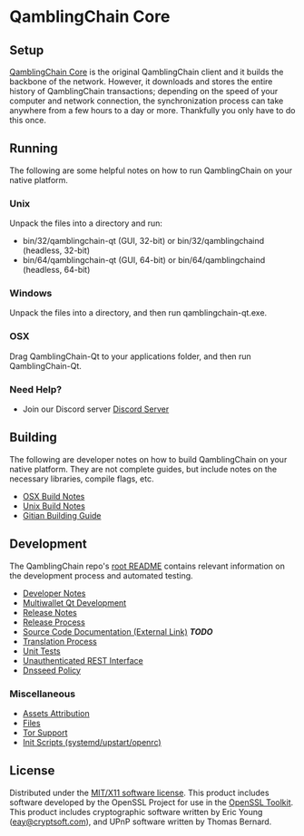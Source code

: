 QamblingChain Core
=====================

Setup
---------------------
[QamblingChain Core](http://savebitcoin.io) is the original QamblingChain client and it builds the backbone of the network. However, it downloads and stores the entire history of QamblingChain transactions; depending on the speed of your computer and network connection, the synchronization process can take anywhere from a few hours to a day or more. Thankfully you only have to do this once.

Running
---------------------
The following are some helpful notes on how to run QamblingChain on your native platform.

### Unix

Unpack the files into a directory and run:

- bin/32/qamblingchain-qt (GUI, 32-bit) or bin/32/qamblingchaind (headless, 32-bit)
- bin/64/qamblingchain-qt (GUI, 64-bit) or bin/64/qamblingchaind (headless, 64-bit)

### Windows

Unpack the files into a directory, and then run qamblingchain-qt.exe.

### OSX

Drag QamblingChain-Qt to your applications folder, and then run QamblingChain-Qt.

### Need Help?

* Join our Discord server [Discord Server](https://discord.savebitcoin.io)

Building
---------------------
The following are developer notes on how to build QamblingChain on your native platform. They are not complete guides, but include notes on the necessary libraries, compile flags, etc.

- [OSX Build Notes](build-osx.md)
- [Unix Build Notes](build-unix.md)
- [Gitian Building Guide](gitian-building.md)

Development
---------------------
The QamblingChain repo's [root README](https://github.com/qamblingchain/qamblingchain/blob/master/README.md) contains relevant information on the development process and automated testing.

- [Developer Notes](developer-notes.md)
- [Multiwallet Qt Development](multiwallet-qt.md)
- [Release Notes](release-notes.md)
- [Release Process](release-process.md)
- [Source Code Documentation (External Link)](https://dev.visucore.com/bitcoin/doxygen/) ***TODO***
- [Translation Process](translation_process.md)
- [Unit Tests](unit-tests.md)
- [Unauthenticated REST Interface](REST-interface.md)
- [Dnsseed Policy](dnsseed-policy.md)

### Miscellaneous
- [Assets Attribution](assets-attribution.md)
- [Files](files.md)
- [Tor Support](tor.md)
- [Init Scripts (systemd/upstart/openrc)](init.md)

License
---------------------
Distributed under the [MIT/X11 software license](http://www.opensource.org/licenses/mit-license.php).
This product includes software developed by the OpenSSL Project for use in the [OpenSSL Toolkit](https://www.openssl.org/). This product includes
cryptographic software written by Eric Young ([eay@cryptsoft.com](mailto:eay@cryptsoft.com)), and UPnP software written by Thomas Bernard.
